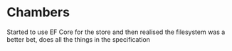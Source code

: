 # Chambers

Started to use EF Core for the store and then realised the filesystem was a better
bet, does all the things in the specification
